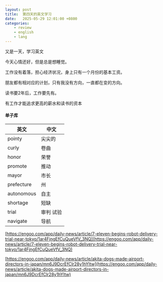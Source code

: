 ```yaml
---
layout: post
title:  第四天的英文学习
date:   2025-05-29 12:01:00 +0800
categories: 
    - review
    - english
    - lang
---
```


又是一天，学习英文

今天心情还好，但是总是想睡觉。

工作没有着落，担心经济状况，身上只有一个月份的基本工资。

朋友都有相对应的计划，只有我没有方向，一直都在变的方向。

读书要2年后，工作要先有。

有工作才能追求更高的薪水和读书的资本

#### 单子库

英文 | 中文
-- | --
pointy | 尖尖的
curly  | 卷曲
honor  | 荣誉
promote | 推动
mayor | 市长
prefecture  | 州
autonomous  | 自主
shortage | 短缺
trial | 审判 试验
navigate | 导航

[https://engoo.com/app/daily-news/article/7-eleven-begins-robot-delivery-trial-near-tokyo/1ar4FjngEfCuQueVfV_3NQ](https://engoo.com/app/daily-news/article/7-eleven-begins-robot-delivery-trial-near-tokyo/1ar4FjngEfCuQueVfV_3NQ)

[https://engoo.com/app/daily-news/article/akita-dogs-made-airport-directors-in-japan/mn6J9DcrEfClr28y1hYltw](https://engoo.com/app/daily-news/article/akita-dogs-made-airport-directors-in-japan/mn6J9DcrEfClr28y1hYltw)